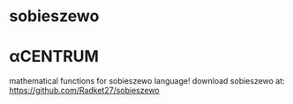 # sobieszewo
# αCENTRUM
mathematical functions for sobieszewo language!
download sobieszewo at: https://github.com/Radket27/sobieszewo
